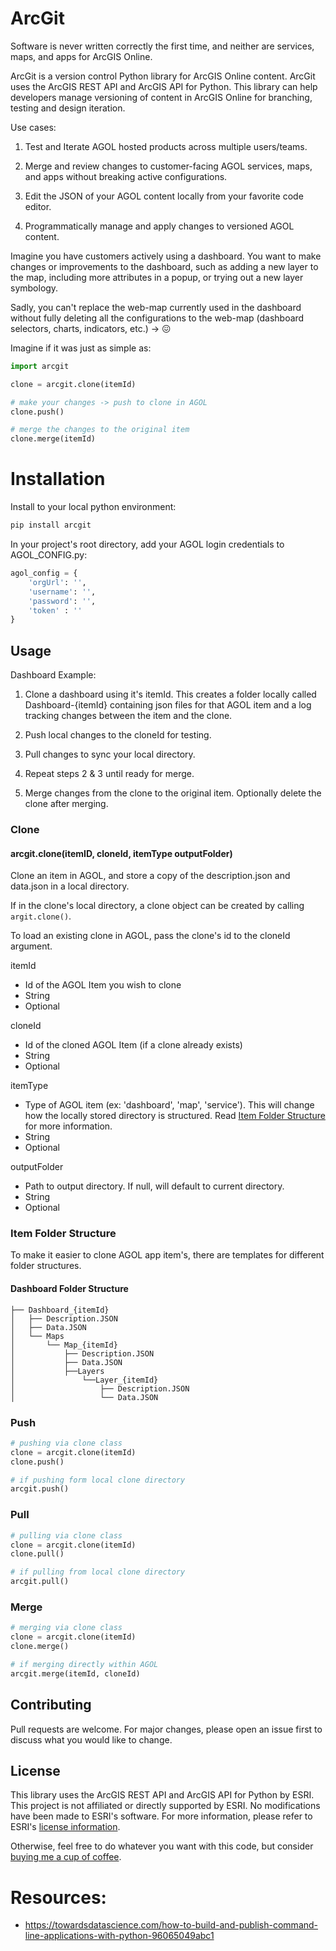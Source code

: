 # ArcGit

Software is never written correctly the first time, and neither are services, maps, and apps for ArcGIS Online.

ArcGit is a version control Python library for ArcGIS Online content. ArcGit uses the ArcGIS REST API and ArcGIS API for Python. This library can help developers manage versioning of content in ArcGIS Online for branching, testing and design iteration.

Use cases:

1. Test and Iterate AGOL hosted products across multiple users/teams.

2. Merge and review changes to customer-facing AGOL services, maps, and apps without breaking active configurations.

3. Edit the JSON of your AGOL content locally from your favorite code editor.

4. Programmatically manage and apply changes to versioned AGOL content.

Imagine you have customers actively using a dashboard. You want to make changes or improvements to the dashboard, such as adding a new layer to the map, including more attributes in a popup, or trying out a new layer symbology.

Sadly, you can't replace the web-map currently used in the dashboard without fully deleting all the configurations to the web-map (dashboard selectors, charts, indicators, etc.) -> :confounded:

Imagine if it was just as simple as:
```python
import arcgit

clone = arcgit.clone(itemId)

# make your changes -> push to clone in AGOL
clone.push()

# merge the changes to the original item
clone.merge(itemId)
```

# Installation

Install to your local python environment:
```python
pip install arcgit
```

In your project's root directory, add your AGOL login credentials to AGOL_CONFIG.py:
```python
agol_config = {
    'orgUrl': '',
    'username': '',
    'password': '',
    'token' : ''
}
```

## Usage

Dashboard Example:

1. Clone a dashboard using it's itemId. This creates a folder locally called Dashboard-{itemId} containing json files for that AGOL item and a log tracking changes between the item and the clone.

2. Push local changes to the cloneId for testing.

3. Pull changes to sync your local directory.

4. Repeat steps 2 & 3 until ready for merge.

5. Merge changes from the clone to the original item. Optionally delete the clone after merging.


### Clone

#### arcgit.clone(itemID, cloneId, itemType outputFolder)

Clone an item in AGOL, and store a copy of the description.json and data.json in a local directory.

If in the clone's local directory, a clone object can be created by calling `argit.clone()`.

To load an existing clone in AGOL, pass the clone's id to the cloneId argument.

itemId
- Id of the AGOL Item you wish to clone
- String
- Optional

cloneId
- Id of the cloned AGOL Item (if a clone already exists)
- String
- Optional

itemType
- Type of AGOL item (ex: 'dashboard', 'map', 'service'). This will change how the locally stored directory is structured. Read [Item Folder Structure](#item-folder-structure) for more information.
- String
- Optional

outputFolder
- Path to output directory. If null, will default to current directory.
- String
- Optional

### Item Folder Structure
To make it easier to clone AGOL app item's, there are templates for different folder structures.

#### Dashboard Folder Structure
```
├── Dashboard_{itemId}
│   ├── Description.JSON
│   ├── Data.JSON
│   └── Maps
│       └── Map_{itemId}
│           ├── Description.JSON
│           ├── Data.JSON
│           ├──Layers
│               └──Layer_{itemId}
│                   ├── Description.JSON
│                   └── Data.JSON
```


### Push
```python
# pushing via clone class
clone = arcgit.clone(itemId)
clone.push()

# if pushing form local clone directory
arcgit.push()
```


### Pull
```python
# pulling via clone class
clone = arcgit.clone(itemId)
clone.pull()

# if pulling from local clone directory
arcgit.pull()
```


### Merge
```python
# merging via clone class
clone = arcgit.clone(itemId)
clone.merge()

# if merging directly within AGOL
arcgit.merge(itemId, cloneId)
```


## Contributing
Pull requests are welcome. For major changes, please open an issue first to discuss what you would like to change.


## License
This library uses the ArcGIS REST API and ArcGIS API for Python by ESRI. This project is not affiliated or directly supported by ESRI. No modifications have been made to ESRI's software. For more information, please refer to ESRI's [license information](https://pypi.org/project/arcgis/).

Otherwise, feel free to do whatever you want with this code, but consider [buying me a cup of coffee](https://www.buymeacoffee.com/bren9966).



# Resources:
- https://towardsdatascience.com/how-to-build-and-publish-command-line-applications-with-python-96065049abc1